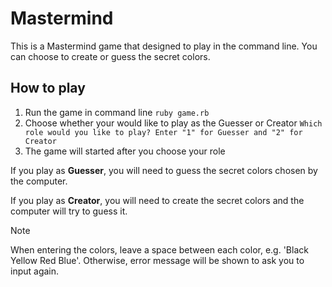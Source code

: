 # Mastermind
This is a Mastermind game that designed to play in the command line. You can choose to create or guess the secret colors.

## How to play
1. Run the game in command line ```ruby game.rb```
2. Choose whether your would like to play as the Guesser or Creator
```Which role would you like to play? Enter "1" for Guesser and "2" for Creator```
3. The game will started after you choose your role

If you play as **Guesser**, you will need to guess the secret colors chosen by the computer.

If you play as **Creator**, you will need to create the secret colors and the computer will try to guess it.

> [!NOTE]
> When entering the colors, leave a space between each color, e.g. 'Black Yellow Red Blue'.
> Otherwise, error message will be shown to ask you to input again.